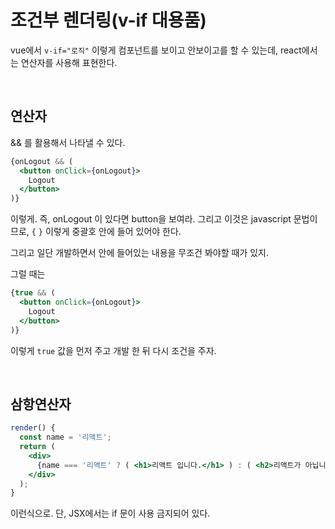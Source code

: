# 조건부 렌더링(v-if 대용품)

vue에서 `v-if="로직"` 이렇게 컴포넌트를 보이고 안보이고를 할 수 있는데, react에서는 연산자를 사용해 표현한다.

<br/>

## 연산자

 && 를 활용해서 나타낼 수 있다.

```jsx
{onLogout && (
  <button onClick={onLogout}>
    Logout
  </button>
)}
```

이렇게. 즉, onLogout 이 있다면 button을 보여라. 그리고 이것은 javascript 문법이므로, `{` `}` 이렇게 중괄호 안에 들어 있어야 한다.

그리고 일단 개발하면서 안에 들어있는 내용을 무조건 봐야할 때가 있지.

그럴 때는 

```jsx
{true && (
  <button onClick={onLogout}>
    Logout
  </button>
)}
```

이렇게 `true` 값을 먼저 주고 개발 한 뒤 다시 조건을 주자.

<br/>

## 삼항연산자

```jsx
render() {
  const name = '리액트';
  return (
    <div>
      {name === '리액트' ? ( <h1>리액트 입니다.</h1> ) : ( <h2>리액트가 아닙니다.</h2> )}
    </div>
  );
}
```

이런식으로. 단, JSX에서는 if 문이 사용 금지되어 있다.